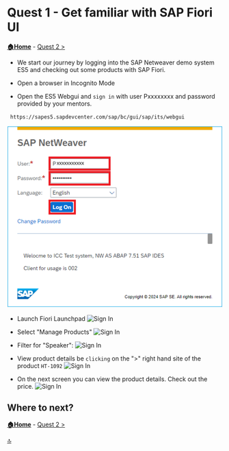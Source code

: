  # Quest 1 - Get familiar with SAP Fiori UI

**[🏠Home](../README.md)** - [ Quest 2 >](quest2.md)


* We start our journey by logging into the SAP Netweaver demo system ES5 and checking out some products with SAP Fiori. 
  

* Open a browser in Incognito Mode

* Open the ES5 Webgui and `sign in` with user Pxxxxxxxx and password provided by your mentors.
 ```http
  https://sapes5.sapdevcenter.com/sap/bc/gui/sap/its/webgui
  ```
 ![Sign In](../media/quest1/01-SignInES5.png)


* Launch Fiori Launchpad
![Sign In](../media/quest1/02-LaunchFiori.png)


* Select "Manage Products"
![Sign In](../media/quest1/03-FioriManageProducts.png)

* Filter for "Speaker":
![Sign In](../media/quest1/04-SearchSpeaker.png)



* View product details be `clicking` on the ">" right hand site of the product `HT-1092`
![Sign In](../media/quest1/05-SelectProduct.png)


* On the next screen you can view the product details. Check out the price. 
![Sign In](../media/quest1/06-ProductInfo.png)



## Where to next?

**[🏠Home](../README.md)** - [ Quest 2 >](quest2.md)

[🔝](#)
